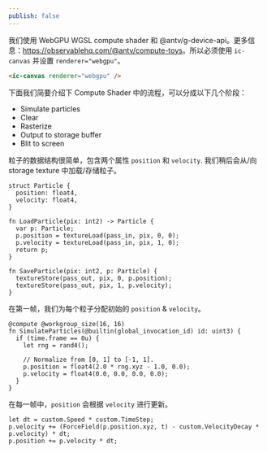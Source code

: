 ```yaml
---
publish: false
---
```


我们使用 WebGPU WGSL compute shader 和 @antv/g-device-api。更多信息：<https://observablehq.com/@antv/compute-toys>。所以必须使用 `ic-canvas` 并设置 `renderer="webgpu"`。

```html
<ic-canvas renderer="webgpu" />
```

<script setup>
import GPUParticlesSine from '../../components/audio-visualizer/GPUParticlesSine.vue'
</script>

<GPUParticlesSine />

下面我们简要介绍下 Compute Shader 中的流程，可以分成以下几个阶段：

-   Simulate particles
-   Clear
-   Rasterize
-   Output to storage buffer
-   Blit to screen

粒子的数据结构很简单，包含两个属性 `position` 和 `velocity`. 我们稍后会从/向 storage texture 中加载/存储粒子。

```wgsl
struct Particle {
  position: float4,
  velocity: float4,
}

fn LoadParticle(pix: int2) -> Particle {
  var p: Particle;
  p.position = textureLoad(pass_in, pix, 0, 0);
  p.velocity = textureLoad(pass_in, pix, 1, 0);
  return p;
}

fn SaveParticle(pix: int2, p: Particle) {
  textureStore(pass_out, pix, 0, p.position);
  textureStore(pass_out, pix, 1, p.velocity);
}
```

在第一帧，我们为每个粒子分配初始的 `position` & `velocity`。

```wgsl
@compute @workgroup_size(16, 16)
fn SimulateParticles(@builtin(global_invocation_id) id: uint3) {
  if (time.frame == 0u) {
    let rng = rand4();

    // Normalize from [0, 1] to [-1, 1].
    p.position = float4(2.0 * rng.xyz - 1.0, 0.0);
    p.velocity = float4(0.0, 0.0, 0.0, 0.0);
  }
}
```

在每一帧中，`position` 会根据 `velocity` 进行更新。

```wgsl
let dt = custom.Speed * custom.TimeStep;
p.velocity += (ForceField(p.position.xyz, t) - custom.VelocityDecay * p.velocity) * dt;
p.position += p.velocity * dt;
```
